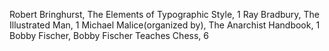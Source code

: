 Robert Bringhurst, The Elements of Typographic Style, 1
Ray Bradbury, The Illustrated Man, 1
Michael Malice(organized by), The Anarchist Handbook, 1
Bobby Fischer, Bobby Fischer Teaches Chess, 6
